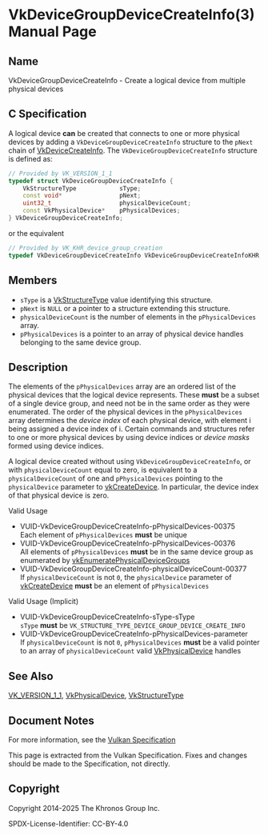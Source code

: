 # VkDeviceGroupDeviceCreateInfo(3) Manual Page

## Name

VkDeviceGroupDeviceCreateInfo - Create a logical device from multiple physical devices



## [](#_c_specification)C Specification

A logical device **can** be created that connects to one or more physical devices by adding a `VkDeviceGroupDeviceCreateInfo` structure to the `pNext` chain of [VkDeviceCreateInfo](https://registry.khronos.org/vulkan/specs/latest/man/html/VkDeviceCreateInfo.html). The `VkDeviceGroupDeviceCreateInfo` structure is defined as:

```c++
// Provided by VK_VERSION_1_1
typedef struct VkDeviceGroupDeviceCreateInfo {
    VkStructureType            sType;
    const void*                pNext;
    uint32_t                   physicalDeviceCount;
    const VkPhysicalDevice*    pPhysicalDevices;
} VkDeviceGroupDeviceCreateInfo;
```

or the equivalent

```c++
// Provided by VK_KHR_device_group_creation
typedef VkDeviceGroupDeviceCreateInfo VkDeviceGroupDeviceCreateInfoKHR;
```

## [](#_members)Members

- `sType` is a [VkStructureType](https://registry.khronos.org/vulkan/specs/latest/man/html/VkStructureType.html) value identifying this structure.
- `pNext` is `NULL` or a pointer to a structure extending this structure.
- `physicalDeviceCount` is the number of elements in the `pPhysicalDevices` array.
- `pPhysicalDevices` is a pointer to an array of physical device handles belonging to the same device group.

## [](#_description)Description

The elements of the `pPhysicalDevices` array are an ordered list of the physical devices that the logical device represents. These **must** be a subset of a single device group, and need not be in the same order as they were enumerated. The order of the physical devices in the `pPhysicalDevices` array determines the *device index* of each physical device, with element i being assigned a device index of i. Certain commands and structures refer to one or more physical devices by using device indices or *device masks* formed using device indices.

A logical device created without using `VkDeviceGroupDeviceCreateInfo`, or with `physicalDeviceCount` equal to zero, is equivalent to a `physicalDeviceCount` of one and `pPhysicalDevices` pointing to the `physicalDevice` parameter to [vkCreateDevice](https://registry.khronos.org/vulkan/specs/latest/man/html/vkCreateDevice.html). In particular, the device index of that physical device is zero.

Valid Usage

- [](#VUID-VkDeviceGroupDeviceCreateInfo-pPhysicalDevices-00375)VUID-VkDeviceGroupDeviceCreateInfo-pPhysicalDevices-00375  
  Each element of `pPhysicalDevices` **must** be unique
- [](#VUID-VkDeviceGroupDeviceCreateInfo-pPhysicalDevices-00376)VUID-VkDeviceGroupDeviceCreateInfo-pPhysicalDevices-00376  
  All elements of `pPhysicalDevices` **must** be in the same device group as enumerated by [vkEnumeratePhysicalDeviceGroups](https://registry.khronos.org/vulkan/specs/latest/man/html/vkEnumeratePhysicalDeviceGroups.html)
- [](#VUID-VkDeviceGroupDeviceCreateInfo-physicalDeviceCount-00377)VUID-VkDeviceGroupDeviceCreateInfo-physicalDeviceCount-00377  
  If `physicalDeviceCount` is not `0`, the `physicalDevice` parameter of [vkCreateDevice](https://registry.khronos.org/vulkan/specs/latest/man/html/vkCreateDevice.html) **must** be an element of `pPhysicalDevices`

Valid Usage (Implicit)

- [](#VUID-VkDeviceGroupDeviceCreateInfo-sType-sType)VUID-VkDeviceGroupDeviceCreateInfo-sType-sType  
  `sType` **must** be `VK_STRUCTURE_TYPE_DEVICE_GROUP_DEVICE_CREATE_INFO`
- [](#VUID-VkDeviceGroupDeviceCreateInfo-pPhysicalDevices-parameter)VUID-VkDeviceGroupDeviceCreateInfo-pPhysicalDevices-parameter  
  If `physicalDeviceCount` is not `0`, `pPhysicalDevices` **must** be a valid pointer to an array of `physicalDeviceCount` valid [VkPhysicalDevice](https://registry.khronos.org/vulkan/specs/latest/man/html/VkPhysicalDevice.html) handles

## [](#_see_also)See Also

[VK\_VERSION\_1\_1](https://registry.khronos.org/vulkan/specs/latest/man/html/VK_VERSION_1_1.html), [VkPhysicalDevice](https://registry.khronos.org/vulkan/specs/latest/man/html/VkPhysicalDevice.html), [VkStructureType](https://registry.khronos.org/vulkan/specs/latest/man/html/VkStructureType.html)

## [](#_document_notes)Document Notes

For more information, see the [Vulkan Specification](https://registry.khronos.org/vulkan/specs/latest/html/vkspec.html#VkDeviceGroupDeviceCreateInfo)

This page is extracted from the Vulkan Specification. Fixes and changes should be made to the Specification, not directly.

## [](#_copyright)Copyright

Copyright 2014-2025 The Khronos Group Inc.

SPDX-License-Identifier: CC-BY-4.0